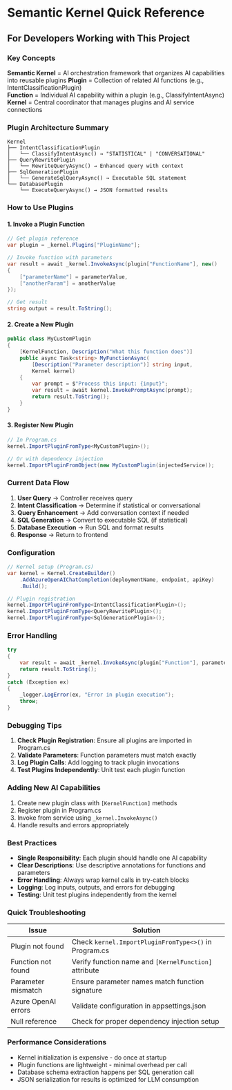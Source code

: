 # Semantic Kernel Quick Reference

## For Developers Working with This Project

### Key Concepts

**Semantic Kernel** = AI orchestration framework that organizes AI capabilities into reusable plugins
**Plugin** = Collection of related AI functions (e.g., IntentClassificationPlugin)  
**Function** = Individual AI capability within a plugin (e.g., ClassifyIntentAsync)
**Kernel** = Central coordinator that manages plugins and AI service connections

### Plugin Architecture Summary

```
Kernel
├── IntentClassificationPlugin
│   └── ClassifyIntentAsync() → "STATISTICAL" | "CONVERSATIONAL"
├── QueryRewritePlugin  
│   └── RewriteQueryAsync() → Enhanced query with context
├── SqlGenerationPlugin
│   └── GenerateSqlQueryAsync() → Executable SQL statement
└── DatabasePlugin
    └── ExecuteQueryAsync() → JSON formatted results
```

### How to Use Plugins

#### 1. Invoke a Plugin Function
```csharp
// Get plugin reference
var plugin = _kernel.Plugins["PluginName"];

// Invoke function with parameters
var result = await _kernel.InvokeAsync(plugin["FunctionName"], new()
{
    ["parameterName"] = parameterValue,
    ["anotherParam"] = anotherValue
});

// Get result
string output = result.ToString();
```

#### 2. Create a New Plugin
```csharp
public class MyCustomPlugin
{
    [KernelFunction, Description("What this function does")]
    public async Task<string> MyFunctionAsync(
        [Description("Parameter description")] string input,
        Kernel kernel)
    {
        var prompt = $"Process this input: {input}";
        var result = await kernel.InvokePromptAsync(prompt);
        return result.ToString();
    }
}
```

#### 3. Register New Plugin
```csharp
// In Program.cs
kernel.ImportPluginFromType<MyCustomPlugin>();

// Or with dependency injection
kernel.ImportPluginFromObject(new MyCustomPlugin(injectedService));
```

### Current Data Flow

1. **User Query** → Controller receives query
2. **Intent Classification** → Determine if statistical or conversational
3. **Query Enhancement** → Add conversation context if needed
4. **SQL Generation** → Convert to executable SQL (if statistical)
5. **Database Execution** → Run SQL and format results
6. **Response** → Return to frontend

### Configuration

```csharp
// Kernel setup (Program.cs)
var kernel = Kernel.CreateBuilder()
    .AddAzureOpenAIChatCompletion(deploymentName, endpoint, apiKey)
    .Build();

// Plugin registration
kernel.ImportPluginFromType<IntentClassificationPlugin>();
kernel.ImportPluginFromType<QueryRewritePlugin>();
kernel.ImportPluginFromType<SqlGenerationPlugin>();
```

### Error Handling

```csharp
try
{
    var result = await _kernel.InvokeAsync(plugin["Function"], parameters);
    return result.ToString();
}
catch (Exception ex)
{
    _logger.LogError(ex, "Error in plugin execution");
    throw;
}
```

### Debugging Tips

1. **Check Plugin Registration**: Ensure all plugins are imported in Program.cs
2. **Validate Parameters**: Function parameters must match exactly
3. **Log Plugin Calls**: Add logging to track plugin invocations
4. **Test Plugins Independently**: Unit test each plugin function

### Adding New AI Capabilities

1. Create new plugin class with `[KernelFunction]` methods
2. Register plugin in Program.cs
3. Invoke from service using `_kernel.InvokeAsync()`
4. Handle results and errors appropriately

### Best Practices

- **Single Responsibility**: Each plugin should handle one AI capability
- **Clear Descriptions**: Use descriptive annotations for functions and parameters  
- **Error Handling**: Always wrap kernel calls in try-catch blocks
- **Logging**: Log inputs, outputs, and errors for debugging
- **Testing**: Unit test plugins independently from the kernel

### Quick Troubleshooting

| Issue | Solution |
|-------|----------|
| Plugin not found | Check `kernel.ImportPluginFromType<>()` in Program.cs |
| Function not found | Verify function name and `[KernelFunction]` attribute |
| Parameter mismatch | Ensure parameter names match function signature |
| Azure OpenAI errors | Validate configuration in appsettings.json |
| Null reference | Check for proper dependency injection setup |

### Performance Considerations

- Kernel initialization is expensive - do once at startup
- Plugin functions are lightweight - minimal overhead per call
- Database schema extraction happens per SQL generation call
- JSON serialization for results is optimized for LLM consumption
